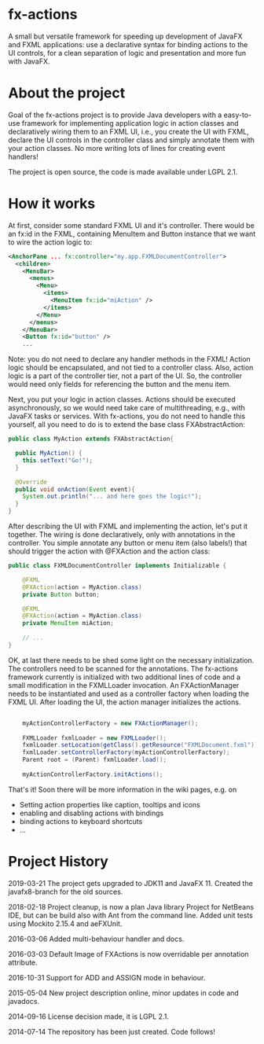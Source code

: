 fx-actions
==========

A small but versatile framework for speeding up development of JavaFX and FXML
applications: use a declarative syntax for binding actions to the UI controls,
for a clean separation of logic and presentation and more fun with JavaFX.


About the project
=================

Goal of the fx-actions project is to provide Java developers with a easy-to-use
framework for implementing application logic in action classes and declaratively
wiring them to an FXML UI, i.e., you create the UI with FXML, declare the UI
controls in the controller class and simply annotate them with your action
classes. No more writing lots of lines for creating event handlers!

The project is open source, the code is made available under LGPL 2.1.

How it works
===============

At first, consider some standard FXML UI and it's controller. There would be an fx:id in 
the FXML, containing MenuItem and Button instance that we want to wire the action logic to:

```xml
<AnchorPane ... fx:controller="my.app.FXMLDocumentController">
  <children>
    <MenuBar>
      <menus>
        <Menu>
          <items>
            <MenuItem fx:id="miAction" />
          </items>
        </Menu>
      </menus>
    </MenuBar>
    <Button fx:id="button" />
    ...
```
Note: you do not need to declare any handler methods in the FXML! Action logic should be 
encapsulated, and not tied to a controller class. Also, action logic is a part of the 
controller tier, not a part of the UI. So, the controller would need only fields for 
referencing the button and the menu item. 

Next, you put your logic in action classes. Actions should be executed asynchronously, 
so we would need take care of multithreading, e.g., with JavaFX tasks or services. With
fx-actions, you do not need to handle this yourself, all you need to do is to extend the 
base class FXAbstractAction:

```java
public class MyAction extends FXAbstractAction{

  public MyAction() {
    this.setText("Go!");
  }

  @Override
  public void onAction(Event event){
    System.out.println("... and here goes the logic!");
  }
}
```

After describing the UI with FXML and implementing the action, let's put it together.
The wiring is done declaratively, only with annotations in the controller. You simple
annotate any button or menu item (also labels!) that should trigger the action with 
@FXAction and the action class: 

```java
public class FXMLDocumentController implements Initializable {

    @FXML
    @FXAction(action = MyAction.class)
    private Button button;

    @FXML
    @FXAction(action = MyAction.class)
    private MenuItem miAction;
    
    // ...
}
```

OK, at last there needs to be shed some light on the necessary initialization. 
The controllers need to be scanned for the annotations. The fx-actions framework currently
is initialized with two additional lines of code and a small modification in the FXMLLoader 
invocation. An FXActionManager needs to be instantiated and used as a controller factory
when loading the FXML UI. After loading the UI, the action manager initializes the actions.

```java

    myActionControllerFactory = new FXActionManager();
    
    FXMLLoader fxmlLoader = new FXMLLoader();
    fxmlLoader.setLocation(getClass().getResource("FXMLDocument.fxml"));
    fxmlLoader.setControllerFactory(myActionControllerFactory);
    Parent root = (Parent) fxmlLoader.load();
    
    myActionControllerFactory.initActions();
```
That's it! Soon there will be more information in the wiki pages, e.g. on
* Setting action properties like caption, tooltips and icons
* enabling and disabling actions with bindings
* binding actions to keyboard shortcuts
* ...


Project History
===============

2019-03-21   The project gets upgraded to JDK11 and JavaFX 11.
             Created the javafx8-branch for the old sources. 

2018-02-18   Project cleanup, is now a plan Java library Project for NetBeans IDE, 
             but can be build also with Ant from the command line.
             Added unit tests using Mockito 2.15.4 and aeFXUnit.

2016-03-06   Added multi-behaviour handler and docs.

2016-03-03   Default Image of FXActions is now overridable per annotation attribute.

2016-10-31   Support for ADD and ASSIGN mode in behaviour.

2015-05-04   New project description online, minor updates in code and javadocs.

2014-09-16   License decision made, it is  LGPL 2.1.

2014-07-14   The repository has been just created. Code follows!
